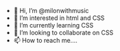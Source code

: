 - 👋 Hi, I’m @milonwithmusic
- 👀 I’m interested in html and CSS 
- 🌱 I’m currently learning CSS 
- 💞️ I’m looking to collaborate on CSS
- 📫 How to reach me....

<!---
milonwithmusic/milonwithmusic is a ✨ special ✨ repository because its `README.md` (this file) appears on your GitHub profile.
You can click the Preview link to take a look at your changes.
--->
